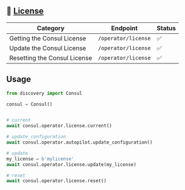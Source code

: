## 🚨 [License](https://developer.hashicorp.com/consul/api-docs/operator/license)

Category | Endpoint | Status
-------- | -------- | ------
Getting the Consul License | `/operator/license` | ✅
Update the Consul License | `/operator/license` | ✅
Resetting the Consul License | `/operator/license` | ✅

## Usage

```python
from discovery import Consul

consul = Consul()


# current
await consul.operator.license.current()

# update_configuration
await consul.operator.autopilot.update_configuration()

# update
my_license = b'mylicense'
await consul.operator.license.update(my_license)

# reset
await consul.operator.license.reset()
```
